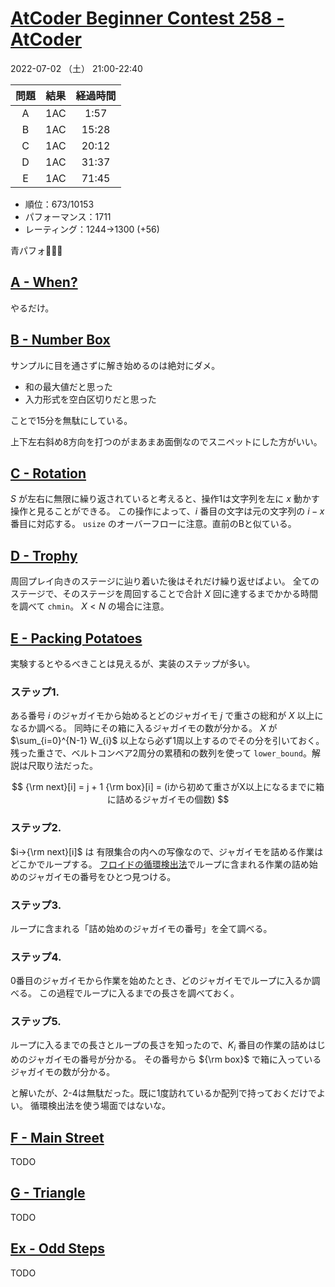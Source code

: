 # [AtCoder Beginner Contest 258 \- AtCoder](https://atcoder.jp/contests/abc258)

2022-07-02 （土） 21:00-22:40

|問題|結果|経過時間|
|:---:|:---:|:---:|
|A|1AC|1:57|
|B|1AC|15:28|
|C|1AC|20:12|
|D|1AC|31:37|
|E|1AC|71:45|

- 順位：673/10153
- パフォーマンス：1711
- レーティング：1244→1300 (+56)

青パフォ💃💃💃

## [A \- When?](https://atcoder.jp/contests/abc258/tasks/abc258_a)

やるだけ。

## [B \- Number Box](https://atcoder.jp/contests/abc258/tasks/abc258_b)

サンプルに目を通さずに解き始めるのは絶対にダメ。

- 和の最大値だと思った
- 入力形式を空白区切りだと思った

ことで15分を無駄にしている。

上下左右斜め8方向を打つのがまあまあ面倒なのでスニペットにした方がいい。

## [C \- Rotation](https://atcoder.jp/contests/abc258/tasks/abc258_c)

$S$ が左右に無限に繰り返されていると考えると、操作1は文字列を左に $x$ 動かす操作と見ることができる。
この操作によって、$i$ 番目の文字は元の文字列の $i-x$ 番目に対応する。
`usize` のオーバーフローに注意。直前のBと似ている。

## [D \- Trophy](https://atcoder.jp/contests/abc258/tasks/abc258_d)

周回プレイ向きのステージに辿り着いた後はそれだけ繰り返せばよい。
全てのステージで、そのステージを周回することで合計 $X$ 回に達するまでかかる時間を調べて `chmin`。
$X<N$ の場合に注意。

## [E \- Packing Potatoes](https://atcoder.jp/contests/abc258/tasks/abc258_e)

実験するとやるべきことは見えるが、実装のステップが多い。

### ステップ1.
ある番号 $i$ のジャガイモから始めるとどのジャガイモ $j$ で重さの総和が $X$ 以上になるか調べる。
同時にその箱に入るジャガイモの数が分かる。
$X$ が $\sum_{i=0}^{N-1} W_{i}$ 以上なら必ず1周以上するのでその分を引いておく。
残った重さで、ベルトコンベア2周分の累積和の数列を使って `lower_bound`。解説は尺取り法だった。

$$
{\rm next}[i] = j + 1
{\rm box}[i] = (iから初めて重さがX以上になるまでに箱に詰めるジャガイモの個数)
$$

### ステップ2.

$i→{\rm next}[i]$ は 有限集合の内への写像なので、ジャガイモを詰める作業はどこかでループする。
[フロイドの循環検出法](https://ja.wikipedia.org/wiki/%E3%83%95%E3%83%AD%E3%82%A4%E3%83%89%E3%81%AE%E5%BE%AA%E7%92%B0%E6%A4%9C%E5%87%BA%E6%B3%95)でループに含まれる作業の詰め始めのジャガイモの番号をひとつ見つける。

### ステップ3.

ループに含まれる「詰め始めのジャガイモの番号」を全て調べる。

### ステップ4.

0番目のジャガイモから作業を始めたとき、どのジャガイモでループに入るか調べる。
この過程でループに入るまでの長さを調べておく。

### ステップ5.

ループに入るまでの長さとループの長さを知ったので、$K_i$ 番目の作業の詰めはじめのジャガイモの番号が分かる。
その番号から ${\rm box}$ で箱に入っているジャガイモの数が分かる。


と解いたが、2-4は無駄だった。既に1度訪れているか配列で持っておくだけでよい。
循環検出法を使う場面ではないな。

## [F \- Main Street](https://atcoder.jp/contests/abc258/tasks/abc258_f)

TODO

## [G \- Triangle](https://atcoder.jp/contests/abc258/tasks/abc258_g)

TODO

## [Ex \- Odd Steps](https://atcoder.jp/contests/abc258/tasks/abc258_h)

TODO